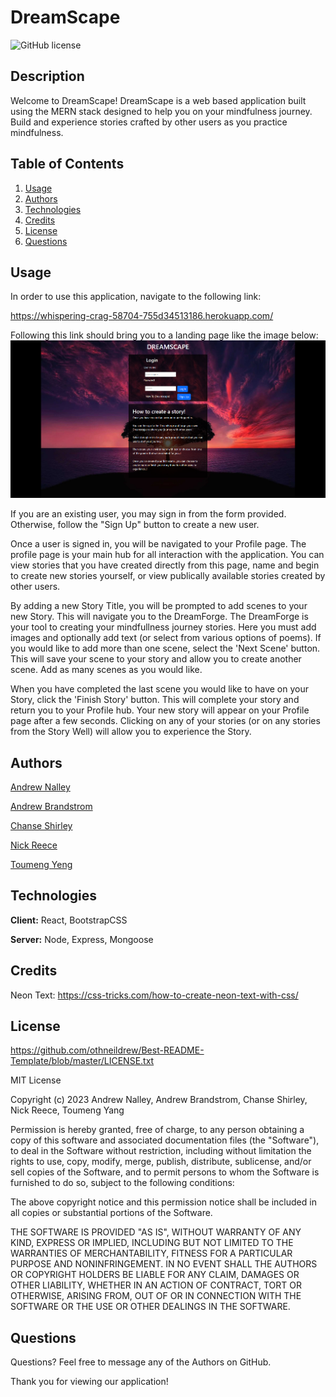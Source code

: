 # DreamScape


![GitHub license](https://img.shields.io/badge/license-MIT-blue.svg)


## Description


Welcome to DreamScape! DreamScape is a web based application built using the MERN stack designed to help you on your mindfulness journey. Build and experience stories crafted by other users as you practice mindfulness.


## Table of Contents

  1. [Usage](#usage)
  2. [Authors](#authors)
  3. [Technologies](#technologies)
  4. [Credits](#credits)
  5. [License](#license)
  6. [Questions](#questions)



## Usage


In order to use this application, navigate to the following link:

https://whispering-crag-58704-755d34513186.herokuapp.com/

Following this link should bring you to a landing page like the image below:
![alt text](client/src/assets/images/Dreamscape_Landing_Page.PNG)

If you are an existing user, you may sign in from the form provided. Otherwise, follow the "Sign Up" button to create a new user.

Once a user is signed in, you will be navigated to your Profile page. The profile page is your main hub for all interaction with the application. You can view stories that you have created directly from this page, name and begin to create new stories yourself, or view publically available stories created by other users.

By adding a new Story Title, you will be prompted to add scenes to your new Story. This will navigate you to the DreamForge. The DreamForge is your tool to creating your mindfullness journey stories. Here you must add images and optionally add text (or select from various options of poems). If you would like to add more than one scene, select the 'Next Scene' button. This will save your scene to your story and allow you to create another scene. Add as many scenes as you would like.

When you have completed the last scene you would like to have on your Story, click the 'Finish Story' button. This will complete your story and return you to your Profile hub. Your new story will appear on your Profile page after a few seconds. Clicking on any of your stories (or on any stories from the Story Well) will allow you to experience the Story.


## Authors


[Andrew Nalley](https://github.com/AndrewNalley)

[Andrew Brandstrom](https://github.com/abrand93)

[Chanse Shirley](https://github.com/CaptainFlint1715)

[Nick Reece](https://github.com/nreece6)

[Toumeng Yeng](https://github.com/2meng)


## Technologies


**Client:** React, BootstrapCSS

**Server:** Node, Express, Mongoose

## Credits

Neon Text: https://css-tricks.com/how-to-create-neon-text-with-css/


## License

https://github.com/othneildrew/Best-README-Template/blob/master/LICENSE.txt

MIT License

Copyright (c) 2023 Andrew Nalley, Andrew Brandstrom, Chanse Shirley, Nick Reece, Toumeng Yang

Permission is hereby granted, free of charge, to any person obtaining a copy of this software and associated documentation files (the "Software"), to deal in the Software without restriction, including without limitation the rights to use, copy, modify, merge, publish, distribute, sublicense, and/or sell copies of the Software, and to permit persons to whom the Software is furnished to do so, subject to the following conditions:

The above copyright notice and this permission notice shall be included in all copies or substantial portions of the Software.

THE SOFTWARE IS PROVIDED "AS IS", WITHOUT WARRANTY OF ANY KIND, EXPRESS OR IMPLIED, INCLUDING BUT NOT LIMITED TO THE WARRANTIES OF MERCHANTABILITY, FITNESS FOR A PARTICULAR PURPOSE AND NONINFRINGEMENT. IN NO EVENT SHALL THE AUTHORS OR COPYRIGHT HOLDERS BE LIABLE FOR ANY CLAIM, DAMAGES OR OTHER LIABILITY, WHETHER IN AN ACTION OF CONTRACT, TORT OR OTHERWISE, ARISING FROM, OUT OF OR IN CONNECTION WITH THE SOFTWARE OR THE USE OR OTHER DEALINGS IN THE SOFTWARE.

## Questions

Questions? Feel free to message any of the Authors on GitHub.



Thank you for viewing our application! 
